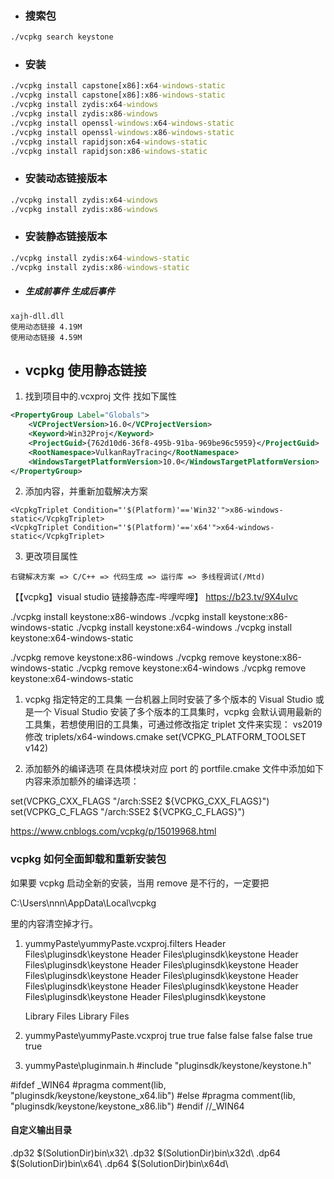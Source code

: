 - ### 搜索包

```cmd
./vcpkg search keystone
```

- ### 安装

```cmd
./vcpkg install capstone[x86]:x64-windows-static
./vcpkg install capstone[x86]:x86-windows-static
./vcpkg install zydis:x64-windows
./vcpkg install zydis:x86-windows
./vcpkg install openssl-windows:x64-windows-static
./vcpkg install openssl-windows:x86-windows-static
./vcpkg install rapidjson:x64-windows-static
./vcpkg install rapidjson:x86-windows-static
```

- ### 安装动态链接版本

```cmd
./vcpkg install zydis:x64-windows
./vcpkg install zydis:x86-windows
```

- ### 安装静态链接版本

```cmd
./vcpkg install zydis:x64-windows-static
./vcpkg install zydis:x86-windows-static
```

- ##### 生成前事件 生成后事件

```
xajh-dll.dll
使用动态链接 4.19M
使用动态链接 4.59M
```

- ## vcpkg 使用静态链接

1. 找到项目中的.vcxproj 文件 找如下属性

```xml
<PropertyGroup Label="Globals">
    <VCProjectVersion>16.0</VCProjectVersion>
    <Keyword>Win32Proj</Keyword>
    <ProjectGuid>{762d10d6-36f8-495b-91ba-969be96c5959}</ProjectGuid>
    <RootNamespace>VulkanRayTracing</RootNamespace>
    <WindowsTargetPlatformVersion>10.0</WindowsTargetPlatformVersion>
</PropertyGroup>
```

2. 添加内容，并重新加载解决方案

```
<VcpkgTriplet Condition="'$(Platform)'=='Win32'">x86-windows-static</VcpkgTriplet>
<VcpkgTriplet Condition="'$(Platform)'=='x64'">x64-windows-static</VcpkgTriplet>
```

3. 更改项目属性

```
右键解决方案 => C/C++ => 代码生成 => 运行库 => 多线程调试(/Mtd)
```

【【vcpkg】visual studio 链接静态库-哔哩哔哩】 https://b23.tv/9X4uIvc

./vcpkg install keystone:x86-windows
./vcpkg install keystone:x86-windows-static
./vcpkg install keystone:x64-windows
./vcpkg install keystone:x64-windows-static

./vcpkg remove keystone:x86-windows
./vcpkg remove keystone:x86-windows-static
./vcpkg remove keystone:x64-windows
./vcpkg remove keystone:x64-windows-static

1. vcpkg 指定特定的工具集
   一台机器上同时安装了多个版本的 Visual Studio 或是一个 Visual Studio 安装了多个版本的工具集时，vcpkg 会默认调用最新的工具集，若想使用旧的工具集，可通过修改指定 triplet 文件来实现：
   vs2019
   修改 triplets/x64-windows.cmake
   set(VCPKG_PLATFORM_TOOLSET v142)

2. 添加额外的编译选项
   在具体模块对应 port 的 portfile.cmake 文件中添加如下内容来添加额外的编译选项：

set(VCPKG_CXX_FLAGS "/arch:SSE2 ${VCPKG_CXX_FLAGS}")
set(VCPKG_C_FLAGS "/arch:SSE2 ${VCPKG_C_FLAGS}")

https://www.cnblogs.com/vcpkg/p/15019968.html

### vcpkg 如何全面卸载和重新安装包

如果要 vcpkg 启动全新的安装，当用 remove 是不行的，一定要把

C:\Users\nnn\AppData\Local\vcpkg

里的内容清空掉才行。

1. yummyPaste\yummyPaste.vcxproj.filters
    <ClInclude Include="pluginsdk\keystone\arm.h">
      <Filter>Header Files\pluginsdk\keystone</Filter>
    </ClInclude>
    <ClInclude Include="pluginsdk\keystone\arm64.h">
      <Filter>Header Files\pluginsdk\keystone</Filter>
    </ClInclude>
    <ClInclude Include="pluginsdk\keystone\evm.h">
      <Filter>Header Files\pluginsdk\keystone</Filter>
    </ClInclude>
    <ClInclude Include="pluginsdk\keystone\hexagon.h">
      <Filter>Header Files\pluginsdk\keystone</Filter>
    </ClInclude>
    <ClInclude Include="pluginsdk\keystone\keystone.h">
      <Filter>Header Files\pluginsdk\keystone</Filter>
    </ClInclude>
    <ClInclude Include="pluginsdk\keystone\mips.h">
      <Filter>Header Files\pluginsdk\keystone</Filter>
    </ClInclude>
    <ClInclude Include="pluginsdk\keystone\ppc.h">
      <Filter>Header Files\pluginsdk\keystone</Filter>
    </ClInclude>
    <ClInclude Include="pluginsdk\keystone\sparc.h">
      <Filter>Header Files\pluginsdk\keystone</Filter>
    </ClInclude>
    <ClInclude Include="pluginsdk\keystone\systemz.h">
      <Filter>Header Files\pluginsdk\keystone</Filter>
    </ClInclude>
    <ClInclude Include="pluginsdk\keystone\x86.h">
      <Filter>Header Files\pluginsdk\keystone</Filter>
    </ClInclude>

   <Library Include="pluginsdk\keystone\keystone_x86.lib">
      <Filter>Library Files</Filter>
   </Library>
   <Library Include="pluginsdk\keystone\keystone_x64.lib">
      <Filter>Library Files</Filter>
   </Library>

2. yummyPaste\yummyPaste.vcxproj
   <ClInclude Include="pluginsdk\keystone\arm.h" />
   <ClInclude Include="pluginsdk\keystone\arm64.h" />
   <ClInclude Include="pluginsdk\keystone\evm.h" />
   <ClInclude Include="pluginsdk\keystone\hexagon.h" />
   <ClInclude Include="pluginsdk\keystone\keystone.h" />
   <ClInclude Include="pluginsdk\keystone\mips.h" />
   <ClInclude Include="pluginsdk\keystone\ppc.h" />
   <ClInclude Include="pluginsdk\keystone\sparc.h" />
   <ClInclude Include="pluginsdk\keystone\systemz.h" />
   <ClInclude Include="pluginsdk\keystone\x86.h" />
   <Library Include="pluginsdk\keystone\keystone_x64.lib">
      <ExcludedFromBuild Condition="'$(Configuration)|$(Platform)'=='Release|Win32'">true</ExcludedFromBuild>
      <ExcludedFromBuild Condition="'$(Configuration)|$(Platform)'=='Debug|Win32'">true</ExcludedFromBuild>
      <ExcludedFromBuild Condition="'$(Configuration)|$(Platform)'=='Release|x64'">false</ExcludedFromBuild>
      <ExcludedFromBuild Condition="'$(Configuration)|$(Platform)'=='Debug|x64'">false</ExcludedFromBuild>
   </Library>
   <Library Include="pluginsdk\keystone\keystone_x86.lib">
      <ExcludedFromBuild Condition="'$(Configuration)|$(Platform)'=='Release|Win32'">false</ExcludedFromBuild>
      <ExcludedFromBuild Condition="'$(Configuration)|$(Platform)'=='Debug|Win32'">false</ExcludedFromBuild>
      <ExcludedFromBuild Condition="'$(Configuration)|$(Platform)'=='Release|x64'">true</ExcludedFromBuild>
      <ExcludedFromBuild Condition="'$(Configuration)|$(Platform)'=='Debug|x64'">true</ExcludedFromBuild>
   </Library>

3. yummyPaste\pluginmain.h
   #include "pluginsdk/keystone/keystone.h"

#ifdef \_WIN64
#pragma comment(lib, "pluginsdk/keystone/keystone_x64.lib")
#else
#pragma comment(lib, "pluginsdk/keystone/keystone_x86.lib")
#endif //\_WIN64

#### 自定义输出目录

<PropertyGroup Condition="'$(Configuration)|$(Platform)'=='Release|Win32'">
  <TargetExt>.dp32</TargetExt>
  <OutDir>$(SolutionDir)bin\x32\</OutDir>
</PropertyGroup>
<PropertyGroup Condition="'$(Configuration)|$(Platform)'=='Debug|Win32'">
  <TargetExt>.dp32</TargetExt>
  <OutDir>$(SolutionDir)bin\x32d\</OutDir>
</PropertyGroup>
<PropertyGroup Condition="'$(Configuration)|$(Platform)'=='Release|x64'">
  <TargetExt>.dp64</TargetExt>
  <OutDir>$(SolutionDir)bin\x64\</OutDir>
</PropertyGroup>
<PropertyGroup Condition="'$(Configuration)|$(Platform)'=='Debug|x64'">
  <TargetExt>.dp64</TargetExt>
  <OutDir>$(SolutionDir)bin\x64d\</OutDir>
</PropertyGroup>
